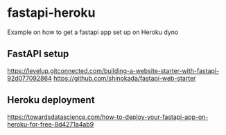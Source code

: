 # fastapi-heroku

Example on how to get a fastapi app set up on Heroku dyno

## FastAPI setup

https://levelup.gitconnected.com/building-a-website-starter-with-fastapi-92d077092864
https://github.com/shinokada/fastapi-web-starter

## Heroku deployment

https://towardsdatascience.com/how-to-deploy-your-fastapi-app-on-heroku-for-free-8d4271a4ab9
